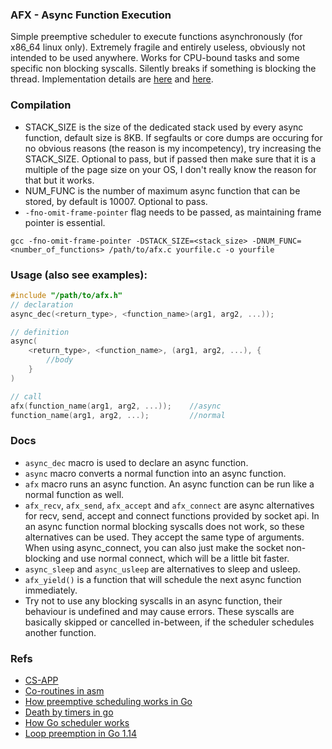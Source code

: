 ### AFX - Async Function Execution
Simple preemptive scheduler to execute functions asynchronously (for x86_64 linux only). Extremely fragile and entirely useless, obviously not intended to be used anywhere. Works for CPU-bound tasks and some specific non blocking syscalls. Silently breaks if something is blocking the thread. Implementation details are [here](https://vanshjangir.github.io/blog/1_afx.html) and [here](https://vanshjangir.github.io/blog/2_afx_part2.html).

### Compilation
* STACK_SIZE is the size of the dedicated stack used by every async function, default size is 8KB. If segfaults or core dumps are occuring for no obvious reasons (the reason is my incompetency), try increasing the STACK_SIZE. Optional to pass, but if passed then make sure that it is a multiple of the page size on your OS, I don't really know the reason for that but it works.
* NUM_FUNC is the number of maximum async function that can be stored, by default is 10007. Optional to pass.
* `-fno-omit-frame-pointer` flag needs to be passed, as maintaining frame pointer is essential.
```
gcc -fno-omit-frame-pointer -DSTACK_SIZE=<stack_size> -DNUM_FUNC=<number_of_functions> /path/to/afx.c yourfile.c -o yourfile
```

### Usage (also see examples):
```c
#include "/path/to/afx.h"
// declaration
async_dec(<return_type>, <function_name>(arg1, arg2, ...));

// definition
async(
    <return_type>, <function_name>, (arg1, arg2, ...), {
        //body
    }
)

// call
afx(function_name(arg1, arg2, ...));    //async
function_name(arg1, arg2, ...);         //normal
```

### Docs
* `async_dec` macro is used to declare an async function.
* `async` macro converts a normal function into an async function.
* `afx` macro runs an async function. An async function can be run like a normal function as well.
* `afx_recv`, `afx_send`, `afx_accept` and `afx_connect` are async alternatives for recv, send, accept and connect functions provided by socket api. In an async function normal blocking syscalls does not work, so these alternatives can be used. They accept the same type of arguments. When using async_connect, you can also just make the socket non-blocking and use normal connect, which will be a little bit faster.
* `async_sleep` and `async_usleep` are alternatives to sleep and usleep.
* `afx_yield()` is a function that will schedule the next async function immediately.
* Try not to use any blocking syscalls in an async function, their behaviour is undefined and may cause errors. These syscalls are basically skipped or cancelled in-between, if the scheduler schedules another function.

### Refs
- [CS-APP](https://www.cs.sfu.ca/~ashriram/Courses/CS295/assets/books/CSAPP_2016.pdf)
- [Co-routines in asm](https://www.youtube.com/watch?v=sYSP_elDdZw)
- [How preemptive scheduling works in Go](https://www.reddit.com/r/golang/comments/1k3zqo6/if_goroutines_are_preemptive_since_go_114_how_do)
- [Death by timers in go](https://www.youtube.com/watch?v=h0s8CWpIKdg)
- [How Go scheduler works](https://www.youtube.com/watch?v=-K11rY57K7k)
- [Loop preemption in Go 1.14](https://www.youtube.com/watch?v=1I1WmeSjRSw)
